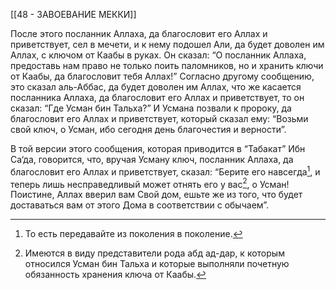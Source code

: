 [[48 - ЗАВОЕВАНИЕ МЕККИ]]

После этого посланник Аллаха, да благословит его Аллах и приветствует, сел в мечети, и к нему подошел Али, да будет доволен им Аллах, с ключом от Каабы в руках. Он сказал: “О посланник Аллаха, предоставь нам право не только поить паломников, но и хранить ключи от Каабы, да благословит тебя Аллах!” Согласно другому сообщению, это сказал аль-Аббас, да будет доволен им Аллах, что же касается посланника Аллаха, да благословит его Аллах и приветствует, то он сказал: “Где Усман бин Тальха?” И Усмана позвали к пророку, да благословит его Аллах и приветствует, который сказал ему: “Возьми свой ключ, о Усман, ибо сегодня день благочестия и верности”.

В той версии этого сообщения, которая приводится в “Табакат” Ибн Са‘да, говорится, что, вручая Усману ключ, посланник Аллаха, да благословит его Аллах и приветствует, сказал: “Берите его навсегда[^1], и теперь лишь несправедливый может отнять его у вас[^2], о Усман! Поистине, Аллах вверил вам Свой дом, ешьте же из того, что будет доставаться вам от этого Дома в соответствии с обычаем”.

[^1]: То есть передавайте из поколения в поколение.

[^2]: Имеются в виду представители рода абд ад-дар, к которым относился Усман бин Тальха и которые выполняли почетную обязанность хранения ключа от Каабы.

